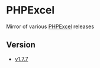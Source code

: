 # PHPExcel

Mirror of various [PHPExcel](http://phpexcel.codeplex.com) releases

## Version

* [v1.7.7](https://github.com/hoppinger/phpexcel/tree/v1.7.7)
